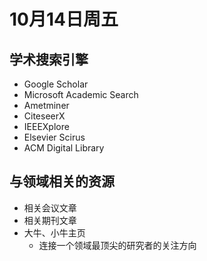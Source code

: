 # 10月14日周五
## 学术搜索引擎
* Google Scholar
* Microsoft Academic Search
* Ametminer
* CiteseerX
* IEEEXplore
* Elsevier Scirus
* ACM Digital Library
## 与领域相关的资源
* 相关会议文章
* 相关期刊文章
* 大牛、小牛主页
  * 连接一个领域最顶尖的研究者的关注方向